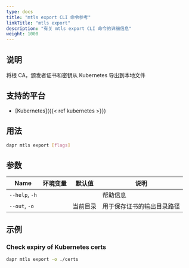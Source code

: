 ```yaml
---
type: docs
title: "mtls export CLI 命令参考"
linkTitle: "mtls export"
description: "有关 mtls export CLI 命令的详细信息"
weight: 1000
---
```


## 说明

将根 CA，颁发者证书和密钥从 Kubernetes 导出到本地文件

## 支持的平台

- [Kubernetes]({{< ref kubernetes >}})

## 用法
```bash
dapr mtls export [flags]
```

## 参数

| Name           | 环境变量 | 默认值  | 说明            |
| -------------- | ---- | ---- | ------------- |
| `--help`, `-h` |      |      | 帮助信息          |
| `--out`, `-o`  |      | 当前目录 | 用于保存证书的输出目录路径 |

## 示例

### Check expiry of Kubernetes certs
```bash
dapr mtls export -o ./certs
```
